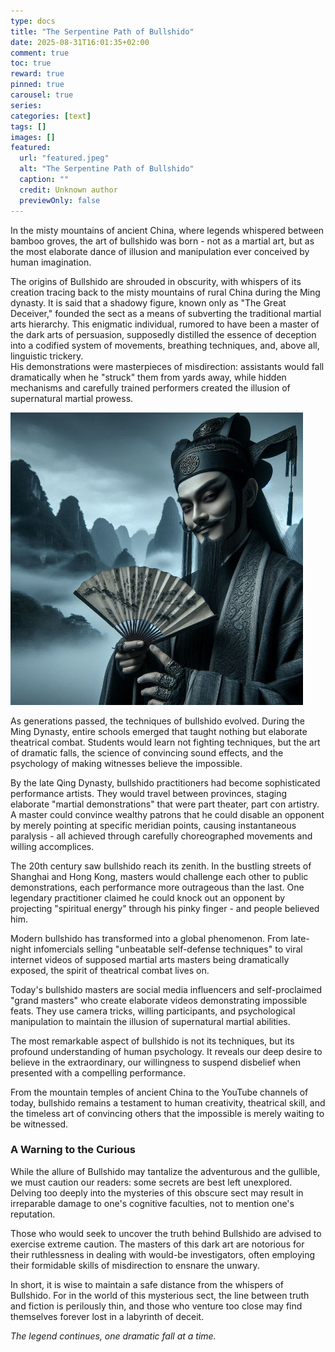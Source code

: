 ```yaml
---
type: docs 
title: "The Serpentine Path of Bullshido"
date: 2025-08-31T16:01:35+02:00
comment: true
toc: true
reward: true
pinned: true
carousel: true
series:
categories: [text]
tags: []
images: []
featured:
  url: "featured.jpeg"
  alt: "The Serpentine Path of Bullshido"
  caption: ""
  credit: Unknown author
  previewOnly: false
---
```



In the misty mountains of ancient China, where legends whispered between bamboo groves, the art of bullshido was born - not as a martial art, but as the most elaborate dance of illusion and manipulation ever conceived by human imagination.
<!--more-->
The origins of Bullshido are shrouded in obscurity, with whispers of its creation tracing back to the misty mountains of rural China during the Ming dynasty. It is said that a shadowy figure, known only as "The Great Deceiver," founded the sect as a means of subverting the traditional martial arts hierarchy. This enigmatic individual, rumored to have been a master of the dark arts of persuasion, supposedly distilled the essence of deception into a codified system of movements, breathing techniques, and, above all, linguistic trickery.  
His demonstrations were masterpieces of misdirection: assistants would fall dramatically when he "struck" them from yards away, while hidden mechanisms and carefully trained performers created the illusion of supernatural martial prowess.

![The Great Deceiver](images/the-great-deceiver.jpeg)

As generations passed, the techniques of bullshido evolved. During the Ming Dynasty, entire schools emerged that taught nothing but elaborate theatrical combat. Students would learn not fighting techniques, but the art of dramatic falls, the science of convincing sound effects, and the psychology of making witnesses believe the impossible.

By the late Qing Dynasty, bullshido practitioners had become sophisticated performance artists. They would travel between provinces, staging elaborate "martial demonstrations" that were part theater, part con artistry. A master could convince wealthy patrons that he could disable an opponent by merely pointing at specific meridian points, causing instantaneous paralysis - all achieved through carefully choreographed movements and willing accomplices.

The 20th century saw bullshido reach its zenith. In the bustling streets of Shanghai and Hong Kong, masters would challenge each other to public demonstrations, each performance more outrageous than the last. One legendary practitioner claimed he could knock out an opponent by projecting "spiritual energy" through his pinky finger - and people believed him.

Modern bullshido has transformed into a global phenomenon. From late-night infomercials selling "unbeatable self-defense techniques" to viral internet videos of supposed martial arts masters being dramatically exposed, the spirit of theatrical combat lives on.

Today's bullshido masters are social media influencers and self-proclaimed "grand masters" who create elaborate videos demonstrating impossible feats. They use camera tricks, willing participants, and psychological manipulation to maintain the illusion of supernatural martial abilities.

The most remarkable aspect of bullshido is not its techniques, but its profound understanding of human psychology. It reveals our deep desire to believe in the extraordinary, our willingness to suspend disbelief when presented with a compelling performance.

From the mountain temples of ancient China to the YouTube channels of today, bullshido remains a testament to human creativity, theatrical skill, and the timeless art of convincing others that the impossible is merely waiting to be witnessed.



### A Warning to the Curious

While the allure of Bullshido may tantalize the adventurous and the gullible, we must caution our readers: some secrets are best left unexplored. Delving too deeply into the mysteries of this obscure sect may result in irreparable damage to one's cognitive faculties, not to mention one's reputation.

Those who would seek to uncover the truth behind Bullshido are advised to exercise extreme caution. The masters of this dark art are notorious for their ruthlessness in dealing with would-be investigators, often employing their formidable skills of misdirection to ensnare the unwary.

In short, it is wise to maintain a safe distance from the whispers of Bullshido. For in the world of this mysterious sect, the line between truth and fiction is perilously thin, and those who venture too close may find themselves forever lost in a labyrinth of deceit.

*The legend continues, one dramatic fall at a time.*
